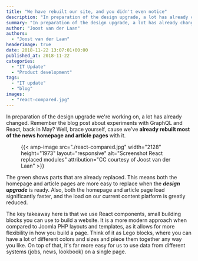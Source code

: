 ```yaml
---
title: "We have rebuilt our site, and you didn't even notice"
description: "In preparation of the design upgrade, a lot has already changed."
summary: "In preparation of the design upgrade, a lot has already changed."
author: "Joost van der Laan"
authors:
  - "Joost van der Laan"
headerimage: true
date: 2018-11-22 13:07:01+00:00
published_at: 2018-11-22
categories:
  - "IT Update"
  - "Product development"
tags:
  - "IT update"
  - "blog"
images:
  - "react-compared.jpg"
---
```


In preparation of the design upgrade we're working on, a lot has already
changed. Remember the blog post about experiments with GraphQL and React, back
in May? Well, brace yourself, cause we've **already rebuilt most of the news
homepage and article pages** with it.

<figure>{{< amp-image src="./react-compared.jpg" width="2128"
    height="1973" layout="responsive" alt="Screenshot React replaced modules" attribution="CC courtesy of Joost van der Laan" >}}</figure>

<!-- ![ImageAlt][imgref]

[imgref]: ./react-compared.jpg "ImageTitle" -->

The green shows parts that are already replaced. This means both the homepage
and article pages are more easy to replace when the _**design upgrade**_ is
ready. Also, both the homepage and article page load significantly faster, and
the load on our current content platform is greatly reduced.

The key takeaway here is that we use React components, small building blocks you
can use to build a website. It is a more modern approach when compared to Joomla
PHP layouts and templates, as it allows for more flexibility in how you build a
page. Think of it as Lego blocks, where you can have a lot of different colors
and sizes and piece them together any way you like. On top of that, it's far
more easy for us to use data from different systems (jobs, news, lookbook) on a
single page.
